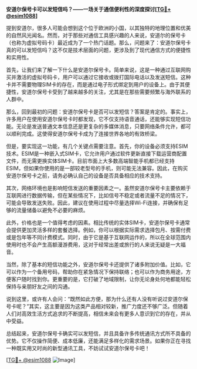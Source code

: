 **安道尔保号卡可以发短信吗？——一场关于通信便利性的深度探讨[[TG💪+ @esim1088](https://t.me/s/esim1088)]**

提到安道尔，很多人可能会想到这个位于欧洲的小国，以其独特的地理位置和优美的自然风光闻名。然而，对于那些对通信工具感兴趣的人来说，安道尔的保号卡（也称为虚拟号码卡）最近成为了一个热门话题。那么，问题来了：安道尔保号卡真的可以发短信吗？这不仅是技术层面的问题，更涉及到了现代通信方式的便捷性和实用性。

首先，让我们来了解一下什么是安道尔保号卡。简单来说，这是一种通过互联网购买并激活的虚拟号码卡，用户可以通过它接收或拨打国际电话以及发送短信。这种卡并不需要物理SIM卡的存在，而是通过电子形式绑定到用户的设备上。由于其便捷性，安道尔保号卡受到了越来越多的关注，尤其是在那些需要频繁与海外联系的人群中。

那么，回到最初的问题：安道尔保号卡是否可以发短信？答案是肯定的。事实上，许多用户在使用安道尔保号卡时都发现，它不仅支持语音通话，还能够实现短信功能。无论是发送普通文本信息还是更复杂的多媒体消息，只要网络条件允许，都可以顺利完成。这使得安道尔保号卡成为了连接世界各地的有效桥梁。

但是，要实现这一功能，有几个关键点需要注意。首先，你的设备必须支持ESIM技术。ESIM是一种嵌入式SIM卡，它允许用户通过软件更新直接下载运营商配置文件，而无需更换实体SIM卡。目前市面上大多数高端智能手机都已经支持ESIM，但如果你使用的是一部较老型号的手机，则可能无法兼容。因此，在购买安道尔保号卡之前，请务必确认自己的设备是否具备相应的技术支持。

其次，网络环境也是影响短信发送的重要因素之一。虽然安道尔保号卡主要依赖于互联网进行数据传输，但在某些情况下，比如信号不稳定或者流量不足的情况下，可能会导致发送失败。因此，建议在使用过程中尽量选择Wi-Fi连接，并确保有足够的流量储备以避免不必要的麻烦。

此外，价格也是一个值得考虑的因素。相比传统的实体SIM卡，安道尔保号卡通常会提供更加灵活多样的套餐选择。例如，你可以根据实际需求选择包月、按需付费或是包年等不同计费模式。同时，由于它是基于互联网运作的，所以在全球范围内使用时也不会产生高额漫游费用，这对于经常出差或旅行的人来说无疑是一大福音。

当然，除了基本的短信功能之外，安道尔保号卡还提供了诸多附加价值。比如，它可以作为一个备用号码，帮助你在紧急情况下保持联络；也可以作为商务用途，方便客户随时找到你。更重要的是，它打破了地域限制，让你无论身处何地都能轻松保持与亲朋好友之间的沟通。

说到这里，或许有人会问：“既然如此方便，那为什么还有人没有听说过安道尔保号卡呢？”其实，这主要是因为这类产品相对较新，推广力度还不够广泛。但随着人们对高效生活方式追求的不断提高，相信未来会有更多人意识到它的存在，并从中受益。

总结起来，安道尔保号卡确实可以发短信，并且具备许多传统通讯方式所不具备的优势。它不仅操作简便、成本低廉，还能满足多样化的需求场景。如果你正在寻找一种既实用又时尚的新型通讯工具，不妨试试安道尔保号卡吧！

[[TG💪+ @esim1088](https://t.me/s/esim1088) ![Image](https://i.postimg.cc/4NQfJmqS/Snipaste-2025-05-13-00-14-12.png)]